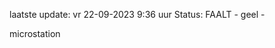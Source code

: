 laatste update: 
vr 22-09-2023  9:36   uur 
Status: FAALT - geel - 
<div class="service Y">microstation</div>
